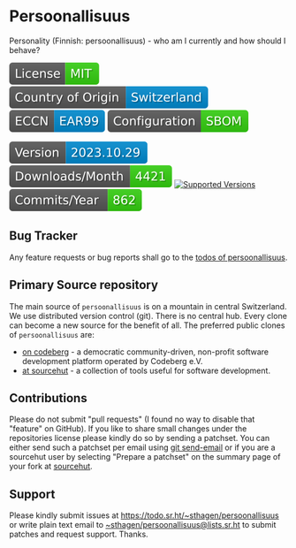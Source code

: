 # Persoonallisuus

Personality (Finnish: persoonallisuus) - who am I currently and how should I behave?

[![license](badges/license-spdx-mit.svg)](https://git.sr.ht/~sthagen/persoonallisuus/tree/default/item/LICENSE)
[![Country of Origin](badges/country-of-origin-name-switzerland-neutral.svg)](https://git.sr.ht/~sthagen/persoonallisuus/tree/default/item/COUNTRY-OF-ORIGIN)
[![Export Classification Control Number (ECCN)](badges/export-control-classification-number_eccn-ear99-neutral.svg)](https://git.sr.ht/~sthagen/persoonallisuus/tree/default/item/EXPORT-CONTROL-CLASSIFICATION-NUMBER)
[![Configuration](badges/configuration-sbom.svg)](third-party/index.html)

[![Version](badges/latest-release.svg)](https://pypi.python.org/pypi/persoonallisuus/)
[![Downloads](badges/downloads-per-month.svg)](https://pepy.tech/project/persoonallisuus)
[![Supported Versions](https://img.shields.io/pypi/pyversions/persoonallisuus.svg?style=flat)](https://pypi.python.org/pypi/persoonallisuus/)
[![Maintenance Status](badges/commits-per-year.svg)](https://git.sr.ht/~sthagen/persoonallisuus/log)

## Bug Tracker

Any feature requests or bug reports shall go to the [todos of persoonallisuus](https://todo.sr.ht/~sthagen/persoonallisuus).

## Primary Source repository

The main source of `persoonallisuus` is on a mountain in central Switzerland.
We use distributed version control (git).
There is no central hub.
Every clone can become a new source for the benefit of all.
The preferred public clones of `persoonallisuus` are:

* [on codeberg](https://codeberg.org/sthagen/persoonallisuus) - a democratic community-driven, non-profit software development platform operated by Codeberg e.V.
* [at sourcehut](https://git.sr.ht/~sthagen/persoonallisuus) - a collection of tools useful for software development.

## Contributions

Please do not submit "pull requests" (I found no way to disable that "feature" on GitHub).
If you like to share small changes under the repositories license please kindly do so by sending a patchset.
You can either send such a patchset per email using [git send-email](https://git-send-email.io) or 
if you are a sourcehut user by selecting "Prepare a patchset" on the summary page of your fork at [sourcehut](https://git.sr.ht/).

## Support

Please kindly submit issues at <https://todo.sr.ht/~sthagen/persoonallisuus> or write plain text email to <~sthagen/persoonallisuus@lists.sr.ht> to submit patches and request support. Thanks.
